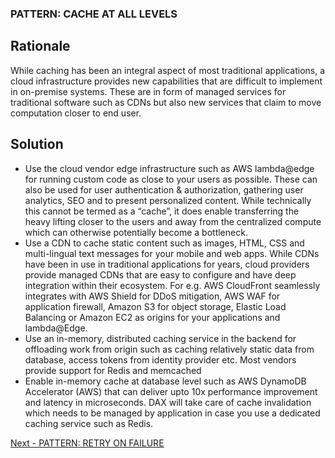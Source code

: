 ### PATTERN: CACHE AT ALL LEVELS ###

## Rationale
While caching has been an integral aspect of most traditional applications, a cloud infrastructure provides new capabilities that are difficult to implement in on-premise systems. These are in form of managed services for traditional software such as CDNs but also new services that claim to move computation closer to end user. 

## Solution
*	Use the cloud vendor edge infrastructure such as AWS lambda@edge for running custom code as close to your users as possible. These can also be used for user authentication & authorization, gathering user analytics, SEO and to present personalized content. While technically this cannot be termed as a “cache”, it does enable transferring the heavy lifting closer to the users and away from the centralized compute which can otherwise potentially become a bottleneck.
*	Use a CDN to cache static content such as images, HTML, CSS and multi-lingual text messages for your mobile and web apps. While CDNs have been in use in traditional applications for years, cloud providers provide managed CDNs that are easy to configure and have deep integration within their ecosystem. For e.g. AWS CloudFront seamlessly integrates with AWS Shield for DDoS mitigation, AWS WAF for application firewall, Amazon S3 for object storage, Elastic Load Balancing or Amazon EC2 as origins for your applications and lambda@Edge. 
*	Use an in-memory, distributed caching service in the backend for offloading work from origin such as caching relatively static data from database, access tokens from identity provider etc. Most vendors provide support for Redis and memcached
*	Enable in-memory cache at database level such as AWS DynamoDB Accelerator (AWS) that can deliver upto 10x performance improvement and latency in microseconds. DAX will take care of cache invalidation which needs to be managed by application in case you use a dedicated caching service such as Redis.

[Next - PATTERN: RETRY ON FAILURE](https://github.com/srikanthkotekar/ideasworthsharing/blob/master/Building-Modern-Cloud-Native-Apps/5.8%20PATTERN:%20RETRY%20ON%20FAILURE.md)
